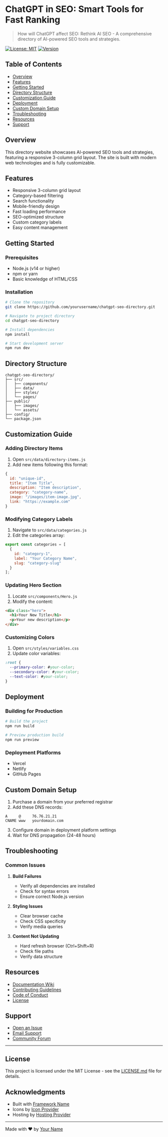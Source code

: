 # ChatGPT in SEO: Smart Tools for Fast Ranking

> How will ChatGPT affect SEO: Rethink AI SEO - A comprehensive directory of AI-powered SEO tools and strategies.

[![License: MIT](https://img.shields.io/badge/License-MIT-blue.svg)](https://opensource.org/licenses/MIT)
[![Version](https://img.shields.io/badge/version-1.0.0-green.svg)](https://github.com/yourusername/chatgpt-seo-directory)

## Table of Contents

- [Overview](#overview)
- [Features](#features)
- [Getting Started](#getting-started)
- [Directory Structure](#directory-structure)
- [Customization Guide](#customization-guide)
- [Deployment](#deployment)
- [Custom Domain Setup](#custom-domain-setup)
- [Troubleshooting](#troubleshooting)
- [Resources](#resources)
- [Support](#support)

## Overview

This directory website showcases AI-powered SEO tools and strategies, featuring a responsive 3-column grid layout. The site is built with modern web technologies and is fully customizable.

## Features

- Responsive 3-column grid layout
- Category-based filtering
- Search functionality
- Mobile-friendly design
- Fast loading performance
- SEO-optimized structure
- Custom category labels
- Easy content management

## Getting Started

### Prerequisites

- Node.js (v14 or higher)
- npm or yarn
- Basic knowledge of HTML/CSS

### Installation

```bash
# Clone the repository
git clone https://github.com/yourusername/chatgpt-seo-directory.git

# Navigate to project directory
cd chatgpt-seo-directory

# Install dependencies
npm install

# Start development server
npm run dev
```

## Directory Structure

```
chatgpt-seo-directory/
├── src/
│   ├── components/
│   ├── data/
│   ├── styles/
│   └── pages/
├── public/
│   ├── images/
│   └── assets/
├── config/
└── package.json
```

## Customization Guide

### Adding Directory Items

1. Open `src/data/directory-items.js`
2. Add new items following this format:

```javascript
{
  id: "unique-id",
  title: "Item Title",
  description: "Item description",
  category: "category-name",
  image: "/images/item-image.jpg",
  link: "https://example.com"
}
```

### Modifying Category Labels

1. Navigate to `src/data/categories.js`
2. Edit the categories array:

```javascript
export const categories = [
  {
    id: "category-1",
    label: "Your Category Name",
    slug: "category-slug"
  }
];
```

### Updating Hero Section

1. Locate `src/components/Hero.js`
2. Modify the content:

```html
<div class="hero">
  <h1>Your New Title</h1>
  <p>Your new description</p>
</div>
```

### Customizing Colors

1. Open `src/styles/variables.css`
2. Update color variables:

```css
:root {
  --primary-color: #your-color;
  --secondary-color: #your-color;
  --text-color: #your-color;
}
```

## Deployment

### Building for Production

```bash
# Build the project
npm run build

# Preview production build
npm run preview
```

### Deployment Platforms

- Vercel
- Netlify
- GitHub Pages

## Custom Domain Setup

1. Purchase a domain from your preferred registrar
2. Add these DNS records:

```
A     @     76.76.21.21
CNAME www   yourdomain.com
```

3. Configure domain in deployment platform settings
4. Wait for DNS propagation (24-48 hours)

## Troubleshooting

### Common Issues

1. **Build Failures**
   - Verify all dependencies are installed
   - Check for syntax errors
   - Ensure correct Node.js version

2. **Styling Issues**
   - Clear browser cache
   - Check CSS specificity
   - Verify media queries

3. **Content Not Updating**
   - Hard refresh browser (Ctrl+Shift+R)
   - Check file paths
   - Verify data structure

## Resources

- [Documentation Wiki](https://github.com/yourusername/chatgpt-seo-directory/wiki)
- [Contributing Guidelines](CONTRIBUTING.md)
- [Code of Conduct](CODE_OF_CONDUCT.md)
- [License](LICENSE.md)

## Support

- [Open an Issue](https://github.com/yourusername/chatgpt-seo-directory/issues)
- [Email Support](mailto:support@example.com)
- [Community Forum](https://forum.example.com)

---

## License

This project is licensed under the MIT License - see the [LICENSE.md](LICENSE.md) file for details.

## Acknowledgments

- Built with [Framework Name](https://framework-url.com)
- Icons by [Icon Provider](https://icon-provider.com)
- Hosting by [Hosting Provider](https://hosting-provider.com)

---

Made with ❤️ by [Your Name](https://yourwebsite.com)